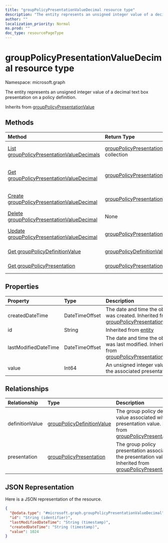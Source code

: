 ```yaml
---
title: "groupPolicyPresentationValueDecimal resource type"
description: "The entity represents an unsigned integer value of a decimal text box presentation on a policy definition."
author: ""
localization_priority: Normal
ms.prod: ""
doc_type: resourcePageType
---
```


# groupPolicyPresentationValueDecimal resource type


Namespace: microsoft.graph

The entity represents an unsigned integer value of a decimal text box presentation on a policy definition.


Inherits from [groupPolicyPresentationValue](../resources/grouppolicypresentationvalue.md)

## Methods
|Method|Return Type|Description|
|:---|:---|:---|
|[List groupPolicyPresentationValueDecimals](../api/grouppolicypresentationvaluedecimal-list.md)|[groupPolicyPresentationValueDecimal](../resources/grouppolicypresentationvaluedecimal.md) collection|List properties and relationships of the [groupPolicyPresentationValueDecimal](../resources/grouppolicypresentationvaluedecimal.md) objects.|
|[Get groupPolicyPresentationValueDecimal](../api/grouppolicypresentationvaluedecimal-get.md)|[groupPolicyPresentationValueDecimal](../resources/grouppolicypresentationvaluedecimal.md)|Read properties and relationships of the [groupPolicyPresentationValueDecimal](../resources/grouppolicypresentationvaluedecimal.md) object.|
|[Create groupPolicyPresentationValueDecimal](../api/grouppolicypresentationvaluedecimal-create.md)|[groupPolicyPresentationValueDecimal](../resources/grouppolicypresentationvaluedecimal.md)|Create a new [groupPolicyPresentationValueDecimal](../resources/grouppolicypresentationvaluedecimal.md) object.|
|[Delete groupPolicyPresentationValueDecimal](../api/grouppolicypresentationvaluedecimal-delete.md)|None|Deletes a [groupPolicyPresentationValueDecimal](../resources/grouppolicypresentationvaluedecimal.md).|
|[Update groupPolicyPresentationValueDecimal](../api/grouppolicypresentationvaluedecimal-update.md)|[groupPolicyPresentationValueDecimal](../resources/grouppolicypresentationvaluedecimal.md)|Update the properties of a [groupPolicyPresentationValueDecimal](../resources/grouppolicypresentationvaluedecimal.md) object.|
|[Get groupPolicyDefinitionValue](../api/grouppolicydefinitionvalue-get.md)|[groupPolicyDefinitionValue](../resources/grouppolicydefinitionvalue.md)|Read properties and relationships of the [groupPolicyDefinitionValue](../resources/grouppolicydefinitionvalue.md) object.|
|[Get groupPolicyPresentation](../api/grouppolicypresentation-get.md)|[groupPolicyPresentation](../resources/grouppolicypresentation.md)|Read properties and relationships of the [groupPolicyPresentation](../resources/grouppolicypresentation.md) object.|

## Properties
|Property|Type|Description|
|:---|:---|:---|
|createdDateTime|DateTimeOffset|The date and time the object was created. Inherited from [groupPolicyPresentationValue](../resources/grouppolicypresentationvalue.md)|
|id|String| Inherited from [entity](../resources/entity.md)|
|lastModifiedDateTime|DateTimeOffset|The date and time the object was last modified. Inherited from [groupPolicyPresentationValue](../resources/grouppolicypresentationvalue.md)|
|value|Int64|An unsigned integer value for the associated presentation.|

## Relationships
|Relationship|Type|Description|
|:---|:---|:---|
|definitionValue|[groupPolicyDefinitionValue](../resources/grouppolicydefinitionvalue.md)|The group policy definition value associated with the presentation value. Inherited from [groupPolicyPresentationValue](../resources/grouppolicypresentationvalue.md)|
|presentation|[groupPolicyPresentation](../resources/grouppolicypresentation.md)|The group policy presentation associated with the presentation value. Inherited from [groupPolicyPresentationValue](../resources/grouppolicypresentationvalue.md)|

## JSON Representation
Here is a JSON representation of the resource.
<!-- {
  "blockType": "resource",
  "keyProperty": "id",
  "@odata.type": "microsoft.graph.groupPolicyPresentationValueDecimal",
  "baseType": "microsoft.graph.groupPolicyPresentationValue",
  "openType": false
}
-->
``` json
{
  "@odata.type": "#microsoft.graph.groupPolicyPresentationValueDecimal",
  "id": "String (identifier)",
  "lastModifiedDateTime": "String (timestamp)",
  "createdDateTime": "String (timestamp)",
  "value": 1024
}
```

